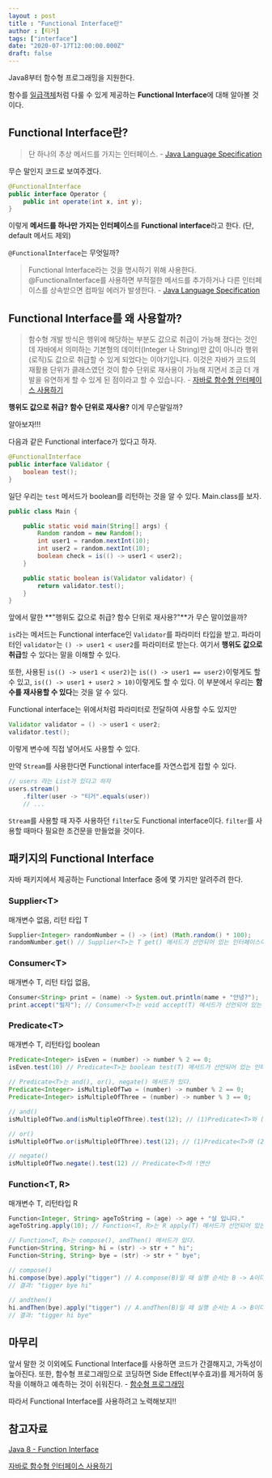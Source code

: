 ```yaml
---
layout : post
title : "Functional Interface란"
author : [티거]
tags: ["interface"]
date: "2020-07-17T12:00:00.000Z"
draft: false
---
```


Java8부터 함수형 프로그래밍을 지원한다.

함수를 [일급객체]([https://medium.com/@lazysoul/functional-programming-%EC%97%90%EC%84%9C-1%EA%B8%89-%EA%B0%9D%EC%B2%B4%EB%9E%80-ba1aeb048059](https://medium.com/@lazysoul/functional-programming-에서-1급-객체란-ba1aeb048059))처럼 다룰 수 있게 제공하는 **Functional Interface**에 대해 알아볼 것이다.

## Functional Interface란?

> 단 하나의 추상 메서드를 가지는 인터페이스. - [Java Language Specification](https://docs.oracle.com/javase/specs/jls/se8/html/jls-9.html#jls-9.8)

무슨 말인지 코드로 보여주겠다.

```java
@FunctionalInterface
public interface Operator {
    public int operate(int x, int y);
}
```

이렇게 **메서드를 하나만 가지는 인터페이스**를 **Functional interface**라고 한다. (단, default 메서드 제외)

`@FunctionalInterface`는 무엇일까?

> Functional Interface라는 것을 명시하기 위해 사용한다. @FunctionalInterface를 사용하면 부적절한 메서드를 추가하거나 다른 인터페이스를 상속받으면 컴파일 에러가 발생한다. - [Java Language Specification](https://docs.oracle.com/javase/specs/jls/se8/html/jls-9.html#jls-9.6.4.9)

## Functional Interface를 왜 사용할까?

> 함수형 개발 방식은 행위에 해당하는 부분도 값으로 취급이 가능해 졌다는 것인데 자바에서 의미하는 기본형의 데이터(Integer 나 String)만 값이 아니라 행위(로직)도 값으로 취급할 수 있게 되었다는 이야기입니다. 이것은 자바가 코드의 재활용 단위가 클래스였던 것이 함수 단위로 재사용이 가능해 지면서 조금 더 개발을 유연하게 할 수 있게 된 점이라고 할 수 있습니다. - [자바로 함수형 인터페이스 사용하기](https://jogeum.net/18)

**행위도 값으로 취급?** **함수 단위로 재사용?** 이게 무슨말일까?

알아보자!!!

다음과 같은 Functional interface가 있다고 하자.

```java
@FunctionalInterface
public interface Validator {
    boolean test();
}
```

일단 우리는 `test` 메서드가 boolean를 리턴하는 것을 알 수 있다. Main.class를 보자.

```java
public class Main {

    public static void main(String[] args) {
        Random random = new Random();
        int user1 = random.nextInt(10);
        int user2 = random.nextInt(10);
        boolean check = is(() -> user1 < user2);
    }

    public static boolean is(Validator validator) {
        return validator.test();
    }
}
```

앞에서 말한 **"행위도 값으로 취급? 함수 단위로 재사용?"**가 무슨 말이었을까?

`is`라는 메서드는 Functional interface인 `Validator`를 파라미터 타입을 받고. 파라미터인 `validator`는 `() -> user1 < user2`를 파라미터로 받는다. 여기서 **행위도 값으로 취급**할 수 있다는 말을 이해할 수 있다. 

또한, 사용된 `is(() -> user1 < user2)`는 `is(() -> user1 == user2)`이렇게도 할 수 있고, `is(() -> user1 + user2 > 10)`이렇게도 할 수 있다. 이 부분에서 우리는 **함수를 재사용할 수 있다**는 것을 알 수 있다.

Functional interface는 위에서처럼 파라미터로 전달하여 사용할 수도 있지만

```java
Validator validator = () -> user1 < user2;
validator.test();
```

이렇게 변수에 직접 넣어서도 사용할 수 있다.

만약 `Stream`를 사용한다면 Functional interface를 자연스럽게 접할 수 있다.

```java
// users 라는 List가 있다고 하자
users.stream()
    .filter(user -> "티거".equals(user))
    // ...
```

`Stream`를 사용할 때 자주 사용하던 `filter`도 Functional interface이다.  `filter`를 사용할 때마다 필요한 조건문을 만들었을 것이다.

## 패키지의 Functional Interface

자바 패키지에서 제공하는 Functional Interface 중에 몇 가지만 알려주려 한다.

### Supplier\<T\>

매개변수 없음, 리턴 타입 T

```java
Supplier<Integer> randomNumber = () -> (int) (Math.random() * 100);
randomNumber.get() // Supplier<T>는 T get() 메서드가 선언되어 있는 인터페이스이다.
```

### Consumer\<T\>

매개변수 T, 리턴 타입 없음,

```java
Consumer<String> print = (name) -> System.out.println(name + "안녕?");
print.accept("필자"); // Consumer<T>는 void accept(T) 메서드가 선언되어 있는 인터페이스이다.
```

### Predicate\<T\>

매개변수 T, 리턴타입 boolean

```java
Predicate<Integer> isEven = (number) -> number % 2 == 0;
isEven.test(10) // Predicate<T>는 boolean test(T) 메서드가 선언되어 있는 인터페이스이다.
    
// Predicate<T>는 and(), or(), negate() 메서드가 있다.
Predicate<Integer> isMultipleOfTwo = (number) -> number % 2 == 0;
Predicate<Integer> isMultipleOfThree = (number) -> number % 3 == 0;

// and()
isMultipleOfTwo.and(isMultipleOfThree).test(12); // (1)Predicate<T>와 (2)Predicate<T>의 and 연산

// or()
isMultipleOfTwo.or(isMultipleOfThree).test(12); // (1)Predicate<T>와 (2)Predicate<T>의 or 연산

// negate()
isMultipleOfTwo.negate().test(12) // Predicate<T>의 !연산
```

### Function<T, R>

매개변수 T, 리턴타입 R

```java
Function<Integer, String> ageToString = (age) -> age + "살 입니다."
ageToString.apply(10); // Function<T, R>는 R apply(T) 메서드가 선언되어 있는 인터페이스이다.

// Function<T, R>는 compose(), andThen() 메서드가 있다.
Function<String, String> hi = (str) -> str + " hi";
Function<String, String> bye = (str) -> str + " bye";

// compose()
hi.compose(bye).apply("tigger") // A.compose(B)일 때 실행 순서는 B -> A이다.
// 결과: "tigger bye hi" 
    
// andthen()
hi.andThen(bye).apply("tigger") // A.andThen(B)일 때 실행 순서는 A -> B이다.
// 결과: "tigger hi bye" 
```

## 마무리

앞서 말한 것 이외에도 Functional Interface를 사용하면 코드가 간결해지고, 가독성이 높아진다. 또한, 함수형 프로그래밍으로 코딩하면 Side Effect(부수효과)를 제거하여 동작을 이해하고 예측하는 것이 쉬워진다. - [함수형 프로그래밍](https://junsday.tistory.com/37)

따라서 Functional Interface를 사용하려고 노력해보지!!

## 참고자료

[Java 8 - Function Interface](https://beomseok95.tistory.com/277)

[자바로 함수형 인터페이스 사용하기](https://jogeum.net/18)
